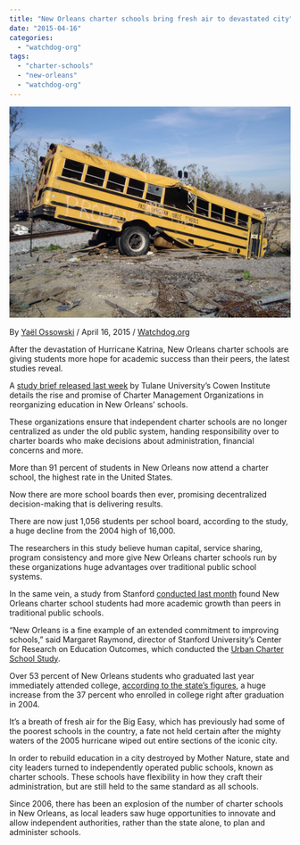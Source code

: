 ```yaml
---
title: "New Orleans charter schools bring fresh air to devastated city"
date: "2015-04-16"
categories: 
  - "watchdog-org"
tags: 
  - "charter-schools"
  - "new-orleans"
  - "watchdog-org"
---
```


![](images/tumblr_inline_nmw6zvqau61qdn1ny_540.jpg)

By [Yaël Ossowski](http://watchdog.org/author/yael/ "Posts by Yaël Ossowski") / April 16, 2015 / [Watchdog.org](http://watchdog.org/212359/new-orleans-charter-schools/)

After the devastation of Hurricane Katrina, New Orleans charter schools are giving students more hope for academic success than their peers, the latest studies reveal.

A [study brief released last week](http://www.coweninstitute.com/cowen-institute-releases-brief-on-cmos-in-new-orleans/) by Tulane University’s Cowen Institute details the rise and promise of Charter Management Organizations in reorganizing education in New Orleans’ schools.

These organizations ensure that independent charter schools are no longer centralized as under the old public system, handing responsibility over to charter boards who make decisions about administration, financial concerns and more.

More than 91 percent of students in New Orleans now attend a charter school, the highest rate in the United States.

Now there are more school boards then ever, promising decentralized decision-making that is delivering results.

There are now just 1,056 students per school board, according to the study, a huge decline from the 2004 high of 16,000.

The researchers in this study believe human capital, service sharing, program consistency and more give New Orleans charter schools run by these organizations huge advantages over traditional public school systems.

In the same vein, a study from Stanford [conducted last month](http://urbancharters.stanford.edu/summary.php) found New Orleans charter school students had more academic growth than peers in traditional public schools.

“New Orleans is a fine example of an extended commitment to improving schools,” said Margaret Raymond, director of Stanford University’s Center for Research on Education Outcomes, which conducted the [Urban Charter School Study](http://urbancharters.stanford.edu/summary.php).

Over 53 percent of New Orleans students who graduated last year immediately attended college, [according to the state’s figures](http://www.nola.com/education/index.ssf/2015/04/new_orleans_school_college_rat.html), a huge increase from the 37 percent who enrolled in college right after graduation in 2004.

It’s a breath of fresh air for the Big Easy, which has previously had some of the poorest schools in the country, a fate not held certain after the mighty waters of the 2005 hurricane wiped out entire sections of the iconic city.

In order to rebuild education in a city destroyed by Mother Nature, state and city leaders turned to independently operated public schools, known as charter schools. These schools have flexibility in how they craft their administration, but are still held to the same standard as all schools.

Since 2006, there has been an explosion of the number of charter schools in New Orleans, as local leaders saw huge opportunities to innovate and allow independent authorities, rather than the state alone, to plan and administer schools.
